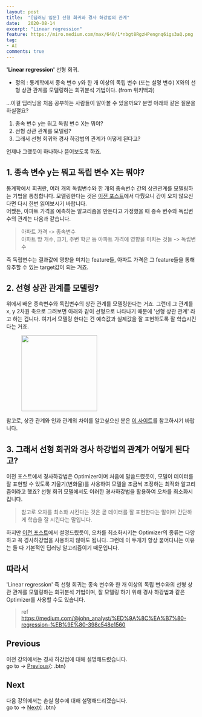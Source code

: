 ```yaml
---
layout: post
title:  "[딥러닝 입문] 선형 회귀와 경사 하강법의 관계"
date:   2020-08-14
excerpt: "Linear regression"
feature: https://miro.medium.com/max/640/1*nbgt8RgzHPengnq6igs3aQ.png
tag:
- AI
comments: true
---
```


<b>'Linear regression'</b> 선형 회귀.  
* 정의 : 통계학에서 종속 변수 y와 한 개 이상의 독립 변수 (또는 설명 변수) X와의 선형 상관 관계를 모델링하는 회귀분석 기법이다. (from 위키백과)

...이걸 딥러닝을 처음 공부하는 사람들이 알아볼 수 있을까요? 분명 아래와 같은 질문을 하실껄요?

1. 종속 변수 y는 뭐고 독립 변수 X는 뭐야?
2. 선형 상관 관계를 모델링?
3. 그래서 선형 회귀와 경사 하강법의 관계가 어떻게 된다고?

언제나 그랬듯이 하나하나 뜯어보도록 하죠.

## 1. 종속 변수 y는 뭐고 독립 변수 X는 뭐야?
통계학에서 회귀란, 여러 개의 독립변수와 한 개의 종속변수 간의 상관관계를 모델링하는 기법을 통칭합니다. 모델링한다는 것은 [이전 포스트](https://akfmdl.github.io//ai_gradient_descent)에서 다뤘으니 감이 오지 않으신다면 다시 한번 읽어보시기 바랍니다.  
어쨌든, 아파트 가격을 예측하는 알고리즘을 만든다고 가정했을 때 종속 변수와 독립변수의 관계는 다음과 같습니다.
> 아파트 가격 -> 종속변수  
아파트 방 개수, 크기, 주변 학군 등 아파트 가격에 영향을 미치는 것들 -> 독립변수

즉 독립변수는 결과값에 영향을 미치는 feature들, 아파트 가격은 그 feature들을 통해 유추할 수 있는 target값이 되는 거죠.

## 2. 선형 상관 관계를 모델링?
위에서 배운 종속변수와 독립변수의 상관 관계를 모델링한다는 거죠. 그런데 그 관계를 x, y 2차원 축으로 그려보면 아래와 같이 선형으로 나타나기 때문에 '선형 상관 관계' 라고 하는 겁니다. 여기서 모델링 한다는 건 예측값과 실제값을 잘 표현하도록 잘 학습시킨다는 거죠.
<figure>
	<img src="https://t1.daumcdn.net/cfile/tistory/997E924F5CDBC1A628" width=200 height=200>
</figure>
참고로, 상관 관계와 인과 관계의 차이를 알고싶으신 분은 <a href="http://www.datamarket.kr/xe/index.php?mid=board_mXVL91&listStyle=viewer&document_srl=6771">이 사이트</a>를 참고하시기 바랍니다.

## 3. 그래서 선형 회귀와 경사 하강법의 관계가 어떻게 된다고?
이전 포스트에서 경사하강법은 Optimizer이며 처음에 말씀드렸듯이, 모델이 데이터를 잘 표현할 수 있도록 기울기(변화율)를 사용하여 모델을 조금씩 조정하는 최적화 알고리즘이라고 했죠? 선형 회귀 모델에서도 이러한 경사하강법을 활용하여 오차를 최소화시킵니다.
> 참고로 오차를 최소화 시킨다는 것은 곧 데이터를 잘 표현한다는 말이며 간단하게 학습을 잘 시킨다는 말입니다.

하지만 [이전 포스트](https://akfmdl.github.io//ai_gradient_descent)에서 설명드렸듯이, 오차를 최소화시키는 Optimizer의 종류는 다양하고 꼭 경사하강법을 사용하지 않아도 됩니다. 그런데 이 두개가 항상 붙어다니는 이유는 둘 다 기본적인 딥러닝 알고리즘이기 때문입니다.

## 따라서
'Linear regression' 즉 선형 회귀는 종속 변수와 한 개 이상의 독립 변수와의 선형 상관 관계를 모델링하는 회귀분석 기법이며, 잘 모델링 하기 위해 경사 하강법과 같은 Optimizer를 사용할 수도 있습니다.


> ref  
https://medium.com/@john_analyst/%ED%9A%8C%EA%B7%80-regression-%EB%9E%80-398c548e1560

## Previous
이전 강의에서는 경사 하강법에 대해 설명해드렸습니다.  
go to -> [Previous](https://akfmdl.github.io//ai_gradient_descent ){: .btn}

## Next
다음 강의에서는 손실 함수에 대해 설명해드리겠습니다.  
go to -> [Next](https://akfmdl.github.io//ai_lost_function ){: .btn}